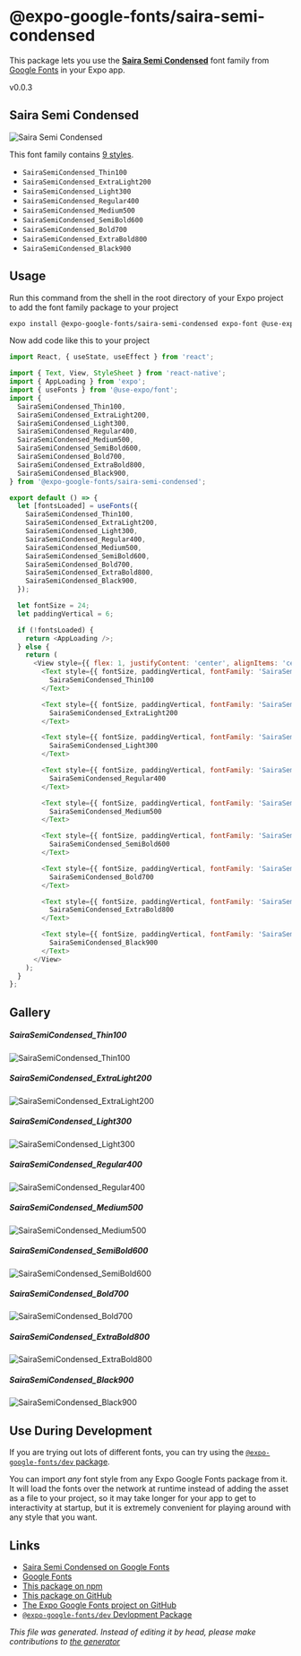 # @expo-google-fonts/saira-semi-condensed

This package lets you use the [**Saira Semi Condensed**](https://fonts.google.com/specimen/Saira+Semi+Condensed) font family from [Google Fonts](https://fonts.google.com/) in your Expo app.

v0.0.3

## Saira Semi Condensed

![Saira Semi Condensed](./font-family.png)

This font family contains [9 styles](#gallery).

- `SairaSemiCondensed_Thin100`
- `SairaSemiCondensed_ExtraLight200`
- `SairaSemiCondensed_Light300`
- `SairaSemiCondensed_Regular400`
- `SairaSemiCondensed_Medium500`
- `SairaSemiCondensed_SemiBold600`
- `SairaSemiCondensed_Bold700`
- `SairaSemiCondensed_ExtraBold800`
- `SairaSemiCondensed_Black900`

## Usage

Run this command from the shell in the root directory of your Expo project to add the font family package to your project
```sh
expo install @expo-google-fonts/saira-semi-condensed expo-font @use-expo/font
```

Now add code like this to your project
```js
import React, { useState, useEffect } from 'react';

import { Text, View, StyleSheet } from 'react-native';
import { AppLoading } from 'expo';
import { useFonts } from '@use-expo/font';
import {
  SairaSemiCondensed_Thin100,
  SairaSemiCondensed_ExtraLight200,
  SairaSemiCondensed_Light300,
  SairaSemiCondensed_Regular400,
  SairaSemiCondensed_Medium500,
  SairaSemiCondensed_SemiBold600,
  SairaSemiCondensed_Bold700,
  SairaSemiCondensed_ExtraBold800,
  SairaSemiCondensed_Black900,
} from '@expo-google-fonts/saira-semi-condensed';

export default () => {
  let [fontsLoaded] = useFonts({
    SairaSemiCondensed_Thin100,
    SairaSemiCondensed_ExtraLight200,
    SairaSemiCondensed_Light300,
    SairaSemiCondensed_Regular400,
    SairaSemiCondensed_Medium500,
    SairaSemiCondensed_SemiBold600,
    SairaSemiCondensed_Bold700,
    SairaSemiCondensed_ExtraBold800,
    SairaSemiCondensed_Black900,
  });

  let fontSize = 24;
  let paddingVertical = 6;

  if (!fontsLoaded) {
    return <AppLoading />;
  } else {
    return (
      <View style={{ flex: 1, justifyContent: 'center', alignItems: 'center' }}>
        <Text style={{ fontSize, paddingVertical, fontFamily: 'SairaSemiCondensed_Thin100' }}>
          SairaSemiCondensed_Thin100
        </Text>

        <Text style={{ fontSize, paddingVertical, fontFamily: 'SairaSemiCondensed_ExtraLight200' }}>
          SairaSemiCondensed_ExtraLight200
        </Text>

        <Text style={{ fontSize, paddingVertical, fontFamily: 'SairaSemiCondensed_Light300' }}>
          SairaSemiCondensed_Light300
        </Text>

        <Text style={{ fontSize, paddingVertical, fontFamily: 'SairaSemiCondensed_Regular400' }}>
          SairaSemiCondensed_Regular400
        </Text>

        <Text style={{ fontSize, paddingVertical, fontFamily: 'SairaSemiCondensed_Medium500' }}>
          SairaSemiCondensed_Medium500
        </Text>

        <Text style={{ fontSize, paddingVertical, fontFamily: 'SairaSemiCondensed_SemiBold600' }}>
          SairaSemiCondensed_SemiBold600
        </Text>

        <Text style={{ fontSize, paddingVertical, fontFamily: 'SairaSemiCondensed_Bold700' }}>
          SairaSemiCondensed_Bold700
        </Text>

        <Text style={{ fontSize, paddingVertical, fontFamily: 'SairaSemiCondensed_ExtraBold800' }}>
          SairaSemiCondensed_ExtraBold800
        </Text>

        <Text style={{ fontSize, paddingVertical, fontFamily: 'SairaSemiCondensed_Black900' }}>
          SairaSemiCondensed_Black900
        </Text>
      </View>
    );
  }
};

```

## Gallery

##### SairaSemiCondensed_Thin100
![SairaSemiCondensed_Thin100](./6b2e6d1dd40d36454cc2926dcb4a1a5561eefd558ed4335da50334fe382ae95e.ttf.png)

##### SairaSemiCondensed_ExtraLight200
![SairaSemiCondensed_ExtraLight200](./ce22147c0af87efa1aecbc39ff8b87923aee3cf2f49375403f5f34979223e610.ttf.png)

##### SairaSemiCondensed_Light300
![SairaSemiCondensed_Light300](./ef45b03e2a6a021a7b398dc695d9fe949857b4defe4cd062b0d2be306f51ef4e.ttf.png)

##### SairaSemiCondensed_Regular400
![SairaSemiCondensed_Regular400](./80d72d164a187ce7476240396003c4b453c0f3b4565db50583a99ec1485cb6dc.ttf.png)

##### SairaSemiCondensed_Medium500
![SairaSemiCondensed_Medium500](./77903b1b3697f92cb3c1338d2bbd5de692eb31244fc785e5224c5e32faae51e4.ttf.png)

##### SairaSemiCondensed_SemiBold600
![SairaSemiCondensed_SemiBold600](./10bc52c72bdddd14cf11a9a428d2dd3348861b4c6106cd154406562cf41b7e66.ttf.png)

##### SairaSemiCondensed_Bold700
![SairaSemiCondensed_Bold700](./daba4551f3f2e9c9a6720e74d136524da54d3946352c47f4df6e3acb9a315ca9.ttf.png)

##### SairaSemiCondensed_ExtraBold800
![SairaSemiCondensed_ExtraBold800](./a742dc6740800e28cf269ffb74084610ab7590779de6185e12259b99ca780d21.ttf.png)

##### SairaSemiCondensed_Black900
![SairaSemiCondensed_Black900](./127a359a67e8fa386310e298528a130878d4284d08e3c7c34872f38bedbe6be5.ttf.png)


## Use During Development

If you are trying out lots of different fonts, you can try using the [`@expo-google-fonts/dev` package](https://github.com/expo/google-fonts/tree/master/font-packages/dev#readme).

You can import *any* font style from any Expo Google Fonts package from it. It will load the fonts
over the network at runtime instead of adding the asset as a file to your project, so it may take longer
for your app to get to interactivity at startup, but it is extremely convenient
for playing around with any style that you want.

## Links

- [Saira Semi Condensed on Google Fonts](https://fonts.google.com/specimen/Saira+Semi+Condensed)
- [Google Fonts](https://fonts.google.com/)
- [This package on npm](https://www.npmjs.com/package/@expo-google-fonts/saira-semi-condensed)
- [This package on GitHub](https://github.com/expo/google-fonts/tree/master/font-packages/saira-semi-condensed)
- [The Expo Google Fonts project on GitHub](https://github.com/expo/google-fonts)
- [`@expo-google-fonts/dev` Devlopment Package](https://github.com/expo/google-fonts/tree/master/font-packages/dev)


*This file was generated. Instead of editing it by head, please make contributions to [the generator](https://github.com/expo/google-fonts/tree/master/packages/generator)*
